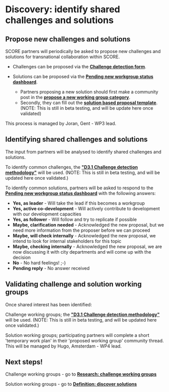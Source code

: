 # Discovery: identify shared challenges and solutions

## Propose new challenges and solutions

SCORE partners will periodically be asked to propose new challenges and solutions for transnational collaboration within SCORE. 

* Challenges can be proposed via the [**Challenge detection form**](https://docs.google.com/forms/d/e/1FAIpQLSeQltrrI9yl4aH-MrpoXxnK31Ox5_Y1-WFQYvgTMQ7lIP4hWg/viewform).

* Solutions can be proposed via the [**Pending new workgroup status dashboard**](https://docs.google.com/spreadsheets/d/1XKKDu_qvJzp0v1iInYSlI2dP5j8BcjKa2zjKvmlyvu4/edit?usp=sharing). 
    * Partners proposing a new solution should first make a community post in the [**propose a new working group category**](https://score.community/c/working-groups/new-working-groups). 
    * Secondly, they can fill out the [**solution based proposal template**](https://score.community/t/partnership-update-overview-of-activity-for-september-october-and-november-2018/493/8). (NOTE: This is still in beta testing, and will be update here once validated) 

This process is managed by Joran, Gent - WP3 lead.

## Identifying shared challenges and solutions 

The input from partners will be analysed to identify shared challenges and solutions. 

To identify common challenges, the [**"D3.1 Challenge detection methodology"**](https://docs.google.com/document/d/1B7sBfOUatLpSQnRqOZidihVEgINO6RD5cRYMV0EmLFQ/edit?usp=sharing) will be used. (NOTE: This  is still in beta testing, and will be updated here once validated.)

To identify common solutions, partners will be asked to respond to the [**Pending new workgroup status dashboard**](https://docs.google.com/spreadsheets/d/1XKKDu_qvJzp0v1iInYSlI2dP5j8BcjKa2zjKvmlyvu4/edit?usp=sharing) with the following answers:

* **Yes, as leader**	-	Will take the lead if this becomes a workgroup
* **Yes, active co-development**	-	Will actively contribute to development with our development capacities
* **Yes, as follower**	-	Will follow and try to replicate if possible
* **Maybe, clarification needed** - Acknowledged the new proposal, but we need more information from the proposer before we can proceed
* **Maybe, will check internally** -	Acknowledged the new proposal, we intend to look for internal stakeholders for this topic
* **Maybe, checking internally**	-	Acknowledged the new proposal, we are now discussing it with city departments and will come up with the decision
* **No** -	No hard feelings! ;-)
* **Pending reply** - No answer received

## Validating challenge and solution working groups

Once shared interest has been identified:

Challenge working groups; the [**"D3.1 Challenge detection methodology"**](https://docs.google.com/document/d/1B7sBfOUatLpSQnRqOZidihVEgINO6RD5cRYMV0EmLFQ/edit?usp=sharing) will be used. (NOTE: This  is still in beta testing, and will be updated here once validated.) 

Solution working groups; participating partners will complete a short 'temporary work plan' in their 'proposed working group' community thread. This will be managed by Hugo, Amsterdam - WP4 lead. 

## Next steps! 

Challenge working groups - go to [**Research: challenge working groups**](http://score.partners/process/2-research.html)

Solution working groups - go to [**Definition: discover solutions**](http://score.partners/process/3-definition.html)
